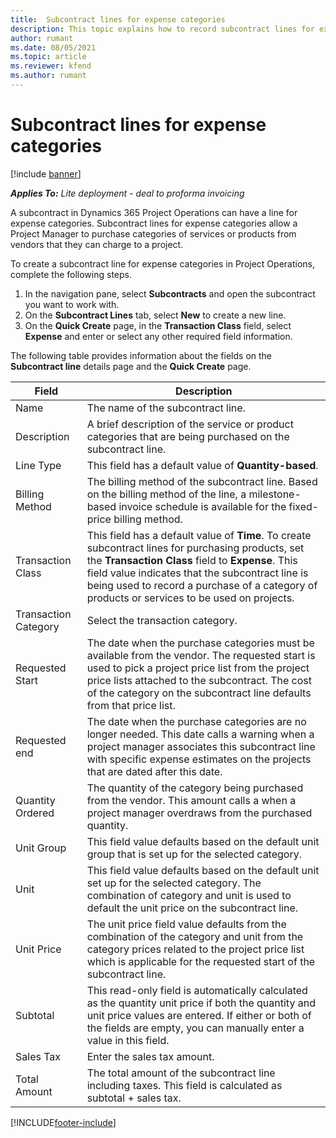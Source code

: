 ```yaml
---
title:  Subcontract lines for expense categories
description: This topic explains how to record subcontract lines for expense and use the fields to record the purchase of time from vendors.
author: rumant
ms.date: 08/05/2021
ms.topic: article
ms.reviewer: kfend 
ms.author: rumant
---
```


#  Subcontract lines for expense categories

[!include [banner](../../includes/dataverse-preview.md)]

_**Applies To:** Lite deployment - deal to proforma invoicing_

A subcontract in Dynamics 365 Project Operations can have a line for expense categories. Subcontract lines for expense categories allow a Project Manager to purchase categories of services or products from vendors that they can charge to a project.

To create a subcontract line for expense categories in Project Operations, complete the following steps.

1. In the navigation pane, select **Subcontracts** and open the subcontract you want to work with.
2. On the **Subcontract Lines** tab, select **New** to create a new line.
3. On the **Quick Create** page, in the **Transaction Class** field, select **Expense** and enter or select any other required field information.

The following table provides information about the fields on the **Subcontract line** details page and the **Quick Create** page.

| **Field** |  **Description** |
| ----------| ---------------- |
| Name | The name of the subcontract line. |
| Description | A brief description of the service or product categories that are being purchased on the subcontract line. |
| Line Type | This field has a default value of **Quantity-based**.  |
| Billing Method | The billing method of the subcontract line. Based on the billing method of the line, a milestone-based invoice schedule is available for the fixed-price billing method.  |
| Transaction Class | This field has a default value of **Time**. To create subcontract lines for purchasing products, set the **Transaction Class** field to **Expense**. This field value indicates that the subcontract line is being used to record a purchase of a category of products or services to be used on projects. |
| Transaction Category | Select the transaction category. |
| Requested Start | The date when the purchase categories must be available from the vendor. The requested start is used to pick a project price list from the project price lists attached to the subcontract. The cost of the category on the subcontract line defaults from that price list. |
| Requested end | The date when the purchase categories are no longer needed. This date calls a warning when a project manager associates this subcontract line with specific expense estimates on the projects that are dated after this date. |
| Quantity Ordered | The quantity of the category being purchased from the vendor. This amount calls a when a project manager overdraws from the purchased quantity.  |
| Unit Group | This field value defaults based on the default unit group that is set up for the selected category. |
| Unit | This field value defaults based on the default unit set up for the selected category. The combination of category and unit is used to default the unit price on the subcontract line. |
| Unit Price | The unit price field value defaults from the combination of the category and unit from the category prices related to the project price list which is applicable for the requested start of the subcontract line.  |
| Subtotal | This read-only field is automatically calculated as the quantity unit price if both the quantity and unit price values are entered. If either or both of the fields are empty, you can manually enter a value in this field.  |
| Sales Tax | Enter the sales tax amount.  |
| Total Amount | The total amount of the subcontract line including taxes. This field is calculated as subtotal + sales tax.  |


[!INCLUDE[footer-include](../../includes/footer-banner.md)]
